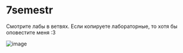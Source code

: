 # 7semestr

Смотрите лабы в ветвях.
Если копируете лабораторные, то хотя бы оповестите меня :3

![image](http://risovach.ru/upload/2013/10/mem/uporotaya-lisa_33549770_orig_.jpeg)
